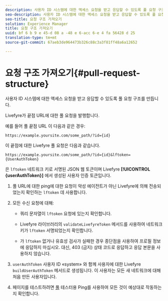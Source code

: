 ```yaml
---
description: 사용자 ID 시스템에 대한 액세스 요청을 받고 응답할 수 있도록 풀 요청 구조를 만듭니다.
seo-description: 사용자 ID 시스템에 대한 액세스 요청을 받고 응답할 수 있도록 풀 요청 구조를 만듭니다.
seo-title: 요청 구조 가져오기
solution: Experience Manager
title: 요청 구조 가져오기
uuid: bf 6 b 9 e 45-d 08 a -48 e 6-acc 6-e 4 fa 56428 d 25
translation-type: tm+mt
source-git-commit: 67aeb3de964473b326c88c3a3f81ff48a6a12652

---
```



# 요청 구조 가져오기{#pull-request-structure}

사용자 ID 시스템에 대한 액세스 요청을 받고 응답할 수 있도록 풀 요청 구조를 만듭니다.

Livefyre가 끝점 URL에 대한 풀 요청을 발행합니다.

예를 들어 풀 끝점 URL 이 다음과 같은 경우:

```
https://example.yoursite.com/some_path/?id={id}
```

이 끝점에 대한 Livefyre 풀 요청은 다음과 같습니다.

```
https://example.yoursite.com/some_path/?id={id}&lftoken={UserAuthToken}
```

은 `lftoken` 네트워크 키로 서명된 JSON 웹 토큰이며 Livefyre **[!UICONTROL {userAuthToken}]** 에서 생성된 사용자 인증 토큰입니다.

1. 풀 URL에 대한 ping에 대한 요청이 악성 에이전트가 아닌 Livefyre에 의해 전송되었는지 확인하는 `lftoken` 데 사용합니다.
1. 모든 수신 요청에 대해:

   * 쿼리 문자열이 `lftoken` 요청에 있는지 확인합니다.
   * Livefyre 라이브러리의 `validateLivefyreToken` 메서드를 사용하여 네트워크 키가 `lftoken` 서명되었는지 확인합니다.

   * 가 `lftoken` 없거나 유효성 검사가 실패한 경우 종단점을 사용하여 프로필 정보에 응답하지 마십시오. 대신, 403 (금지) 상태 코드로 응답하고 응답 본문을 사용하지 않습니다.

1. `userAuthToken` 사용자 ID «system» 와 함께 사용자에 대한 Livefyre `buildUserAuthToken` 메서드로 생성됩니다. 이 사용자는 모든 새 네트워크에 대해 처음 만든 사용자입니다.
1. 페이지를 테스트하려면 [풀](https://livefyre-p4p-wizard.herokuapp.com/home) 테스터용 Ping를 사용하여 모든 것이 예상대로 작동하는지 확인합니다.
